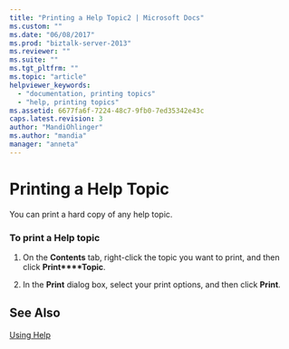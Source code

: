 ```yaml
---
title: "Printing a Help Topic2 | Microsoft Docs"
ms.custom: ""
ms.date: "06/08/2017"
ms.prod: "biztalk-server-2013"
ms.reviewer: ""
ms.suite: ""
ms.tgt_pltfrm: ""
ms.topic: "article"
helpviewer_keywords: 
  - "documentation, printing topics"
  - "help, printing topics"
ms.assetid: 6677fa6f-7224-48c7-9fb0-7ed35342e43c
caps.latest.revision: 3
author: "MandiOhlinger"
ms.author: "mandia"
manager: "anneta"
---
```

# Printing a Help Topic
You can print a hard copy of any help topic.  
  
### To print a Help topic  
  
1.  On the **Contents** tab, right-click the topic you want to print, and then click **Print****Topic**.  
  
2.  In the **Print** dialog box, select your print options, and then click **Print**.  
  
## See Also  
 [Using Help](../../adapters-and-accelerators/accelerator-rosettanet/using-help1.md)